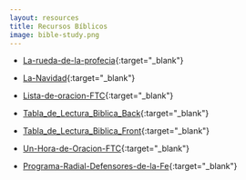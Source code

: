 ```yaml
---
layout: resources
title: Recursos Bíblicos
image: bible-study.png
---
```


- [La-rueda-de-la-profecia](https://drive.google.com/uc?id=1pTXb3wIowNRFK_OXPXHjAnDl92OHi2AN&export=download&authuser=0){:target="_blank"}

- [La-Navidad](https://drive.google.com/uc?id=1svpUYKjZOp59mEM0MSrT0EHYPVwhDMqx&export=download&authuser=0){:target="_blank"}

- [Lista-de-oracion-FTC](https://drive.google.com/uc?id=1MbT2izYV4pmNibYkQDccO0ci-wlSeWzT&export=download&authuser=0){:target="_blank"}

- [Tabla_de_Lectura_Biblica_Back](https://drive.google.com/uc?id=1vhkG4KDgBUhqY-2X2SYKK2PKqqJXdtmY&export=download&authuser=0){:target="_blank"}

- [Tabla_de_Lectura_Biblica_Front](https://drive.google.com/uc?id=1EI-ZyLSpfHD5WDfwjuNgo82CYer6rOg4&export=download&authuser=0){:target="_blank"}

- [Un-Hora-de-Oracion-FTC](https://drive.google.com/uc?id=11lrP5LcZbEixssLrjEZMswMKjK06zF9H&export=download&authuser=0){:target="_blank"}

- [Programa-Radial-Defensores-de-la-Fe](https://www.mediafire.com/folder/6hh6m6wrdu13k/Programa_Radial_Defensores_de_la_Fe){:target="_blank"}

<style>
  a:hover {
    --tw-text-opacity: 1;
    color: rgba(37, 99, 235, var(--tw-text-opacity));
  }
</style>